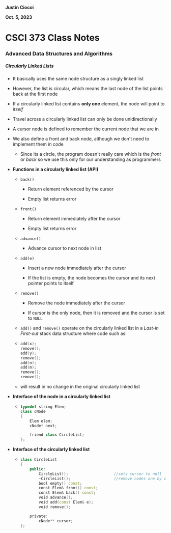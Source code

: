 **Justin Ciocoi**

**Oct. 5, 2023**

# CSCI 373 Class Notes

### Advanced Data Structures and Algorithms

##### Circularly Linked Lists

- It basically uses the same node structure as a singly linked list

- However, the list is circular, which means the last node of the list points back at the first node

- If a circularly linked list contains **only one** element, the node will point to *itself*

- Travel across a circularly linked list can only be done unidirectionally

- A cursor node is defined to remember the current node that we are in

- We also define a front and back node, although we don't need to implement them in code
  
  - Since its a circle, the program doesn't really care which is the *front* or *back* so we use this only for our understanding as programmers

- **Functions in a circularly linked list (API)**
  
  - `back()`
    
    - Return element referenced by the cursor
    
    - Empty list returns error
  
  - `front()`
    
    - Return element immediately after the cursor
    
    - Empty list returns error
  
  - `advance()`
    
    - Advance cursor to next node in list
  
  - `add(e)`
    
    - Insert a new node immediately after the cursor
    
    - If the list is empty, the node becomes the cursor and its next pointer points to itself
  
  - `remove()`
    
    - Remove the node immediately after the cursor
    
    - If cursor is the only node, then it is removed and the cursor is set to `NULL`
  
  - `add()` and `remove()` operate on the circularly linked list in a *Last-in First-out* stack data structure where code such as:
  
  - ```C++
    add(x);
    remove();
    add(y);
    remove();
    add(n);
    add(m);
    remove();
    remove();
    ```
  
  - will result in no change in the original circularly linked list

- **Interface of the node in a circularly linked list**
  
  - ```C++
    typedef string Elem;
    class cNode
    {
        Elem elem;
        cNode* next;
    
        friend class CircleList;
    };
    ```

- **Interface of the circularly linked list**
  
  - ```C++
    class CircleList
    {
        public:
            CircleList();                    //sets cursor to null
            ~CircleList();                   //remove nodes one by one
            bool empty() const;
            const Elem& front() const;
            const Elem& back() const;
            void advance();
            void add(const Elem& e);
            void remove();
    
        private:
            cNode** cursor;
    };
    ```
